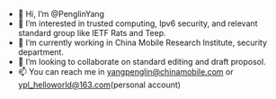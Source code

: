 - 👋 Hi, I’m @PenglinYang
- 👀 I’m interested in trusted computing, Ipv6 security, and relevant standard group like IETF Rats and Teep.
- 🌱 I’m currently working in China Mobile Research Institute, security department.
- 💞️ I’m looking to collaborate on standard editing and draft proposol.
- 📫 You can reach me in yangpenglin@chinamobile.com or ypl_helloworld@163.com(personal account)

<!---
PenglinYang-CMCC/PenglinYang-CMCC is a ✨ special ✨ repository because its `README.md` (this file) appears on your GitHub profile.
You can click the Preview link to take a look at your changes.
--->

